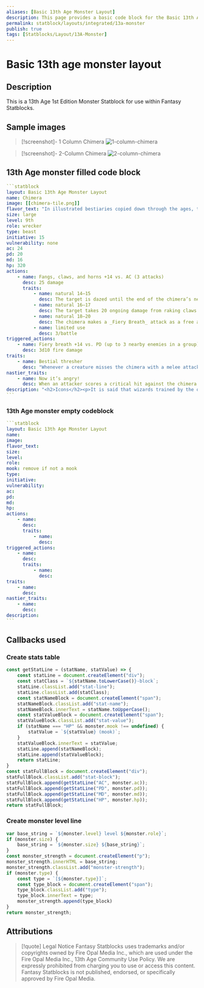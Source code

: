 ```yaml
---
aliases: [Basic 13th Age Monster Layout]
description: This page provides a basic code block for the Basic 13th Age
permalink: statblock/layouts/integrated/13a-monster
publish: true
tags: [Statblocks/Layout/13A-Monster]
---
```


# Basic 13th age monster layout

## Description

This is a 13th Age 1st Edition Monster Statblock for use within Fantasy Statblocks.

## Sample images

> [!screenshot]- 1 Column Chimera
> ![1-column-chimera](https://github.com/javalent/fantasy-statblocks/blob/main/src/layouts/13th%20age/monster/examples/chimera-1-col.png?raw=true)


> [!screenshot]- 2-Column Chimera
> ![2-column-chimera](https://github.com/javalent/fantasy-statblocks/blob/main/src/layouts/13th%20age/monster/examples/chimera-2-cols.png?raw=true)

## 13th Age monster filled code block

````yaml
```statblock
layout: Basic 13th Age Monster Layout
name: Chimera
image: [[chimera-tile.png]]
flavor_text: "In illustrated bestiaries copied down through the ages, the three bodies of the chimera are merged neatly: lion, dragon, and goat. In reality, scales and hair, and hooves and claws all mingle in a chaotic form. No two chimeras are exactly alike, and most include modest portions of other beasts, as well as the standard three. Their distorted forms bring them pain. They take it out on everything else."
size: large
level: 9th
role: wrecker
type: beast
initiative: 15
vulnerability: none
ac: 24
pd: 20
md: 16
hp: 320
actions:
    - name: Fangs, claws, and horns +14 vs. AC (3 attacks)
      desc: 25 damage
      traits:
          - name: natural 14–15
            desc: The target is dazed until the end of the chimera’s next turn from a headbutt.
          - name: natural 16–17
            desc: The target takes 20 ongoing damage from raking claws.
          - name: natural 18–20
            desc: The chimera makes a _Fiery Breath_ attack as a free action.
          - name: limited use
            desc: 3/battle
triggered_actions:
    - name: Fiery breath +14 vs. PD (up to 3 nearby enemies in a group)
      desc: 3d10 fire damage
traits:
    - name: Bestial thresher
      desc: "Whenever a creature misses the chimera with a melee attack, the chimera’s multiple sharp bits deal 3d10 damage to that attacker."
nastier_traits:
    - name: Now it’s angry!
      desc: When an attacker scores a critical hit against the chimera and it survives, its attack rolls on its next turn deal the effects of the lower rolls as well as their own results; for example, a roll of 18–20 would daze the target and deal 20 ongoing damage as well as triggering fiery breath.
description: "<h2>Icons</h2><p>It is said that wizards trained by the original Wizard King treated the creation of their own unique chimera as a rite of passage. As a defender of the Empire, the Archmage obviously scorns such misguided uses of power. Of course, individual wizards acting on their own initiative might set out to prove that chimeras created according to the formulas of the Archmage are superior. Ahem.</p><p>In the present age, the iron-fisted forces of the Crusader and the Orc Lord feel no shame in indulging the chimera’s requirements for slaughter and torture.<p>"
```
````

### 13th Age monster empty codeblock

````yaml
```statblock
layout: Basic 13th Age Monster Layout
name:
image:
flavor_text:
size:
level:
role:
mook: remove if not a mook
type:
initiative:
vulnerability:
ac:
pd:
md:
hp:
actions:
    - name:
      desc:
      traits:
          - name:
            desc:
triggered_actions:
    - name:
      desc:
      traits:
          - name:
            desc:
traits:
    - name:
      desc:
nastier_traits:
    - name:
      desc:
description:
```
````

## Callbacks used

### Create stats table

```js
const getStatLine = (statName, statValue) => {
    const statLine = document.createElement("div");
    const statClass = `${statName.toLowerCase()}-block`;
    statLine.classList.add("stat-line");
    statLine.classList.add(statClass);
    const statNameBlock = document.createElement("span");
    statNameBlock.classList.add("stat-name");
    statNameBlock.innerText = statName.toUpperCase();
    const statValueBlock = document.createElement("span");
    statValueBlock.classList.add("stat-value");
    if (statName === "HP" && monster.mook !== undefined) {
        statValue = `${statValue} (mook)`;
    }
    statValueBlock.innerText = statValue;
    statLine.append(statNameBlock);
    statLine.append(statValueBlock);
    return statLine;
}
const statFullBlock = document.createElement("div");
statFullBlock.classList.add("stat-block");
statFullBlock.append(getStatLine("AC", monster.ac));
statFullBlock.append(getStatLine("PD", monster.pd));
statFullBlock.append(getStatLine("MD", monster.md));
statFullBlock.append(getStatLine("HP", monster.hp));
return statFullBlock;
```

### Create monster level line

```js
var base_string = `${monster.level} level ${monster.role}`;
if (monster.size) {
    base_string = `${monster.size} ${base_string}`;
}
const monster_strength = document.createElement("p");
monster_strength.innerHTML = base_string;
monster_strength.classList.add("monster-strength");
if (monster.type) {
    const type = `[${monster.type}]`;
    const type_block = document.createElement("span");
    type_block.classList.add("type");
    type_block.innerText = type;
    monster_strength.append(type_block)
}
return monster_strength;
```

## Attributions

> [!quote] Legal Notice
> Fantasy Statblocks uses trademarks and/or copyrights owned by Fire Opal Media Inc., which are used under the Fire Opal Media Inc., 13th Age Community Use Policy.
> We are expressly prohibited from charging you to use or access this content. 
> Fantasy Statblocks is not published, endorsed, or specifically approved by Fire Opal Media.

